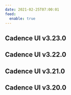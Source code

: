 ```yaml
---
date: 2021-02-25T07:00:01
feed:
  enable: true
---
```


## Cadence UI v3.23.0
<release-notes
  owner="uber"
  repo="cadence-web"
  tag="v3.23.0"
/>

## Cadence UI v3.22.0
<release-notes
  owner="uber"
  repo="cadence-web"
  tag="v3.22.0"
/>

## Cadence UI v3.21.0
<release-notes
  owner="uber"
  repo="cadence-web"
  tag="v3.21.0"
/>

## Cadence UI v3.20.0
<release-notes
  owner="uber"
  repo="cadence-web"
  tag="v3.20.0"
/>
